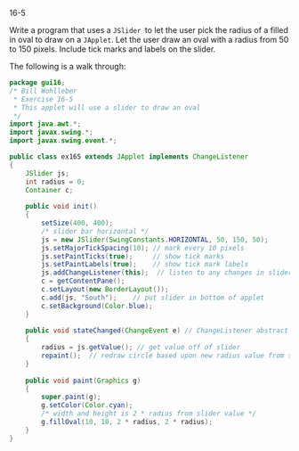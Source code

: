 16-5

Write a program that uses a `JSlider `to let the user pick the radius of a filled in oval to draw on a `JApplet`.  Let the user draw an oval with a radius from 50 to 150 pixels.  Include tick marks and labels on the slider.

The following is a walk through:

```java
package gui16;
/* Bill Wohlleber
 * Exercise 16-5
 * This applet will use a slider to draw an oval
 */
import java.awt.*;
import javax.swing.*;
import javax.swing.event.*;

public class ex165 extends JApplet implements ChangeListener
{
    JSlider js;
    int radius = 0;
    Container c;
   
    public void init()
    {
        setSize(400, 400);
		/* slider bar horizontal */
        js = new JSlider(SwingConstants.HORIZONTAL, 50, 150, 50);
        js.setMajorTickSpacing(10); // mark every 10 pixels
        js.setPaintTicks(true);     // show tick marks
        js.setPaintLabels(true);    // show tick mark labels
        js.addChangeListener(this);  // listen to any changes in slider
        c = getContentPane();
        c.setLayout(new BorderLayout());
        c.add(js, "South");    // put slider in bottom of applet
        c.setBackground(Color.blue);
    }
   
    public void stateChanged(ChangeEvent e) // ChangeListener abstract method
    {
        radius = js.getValue(); // get value off of slider
        repaint();  // redraw circle based upon new radius value from slider
    }
   
    public void paint(Graphics g)
    {
        super.paint(g);
        g.setColor(Color.cyan);
  		/* width and height is 2 * radius from slider value */
        g.fillOval(10, 10, 2 * radius, 2 * radius);
    }
}
```

